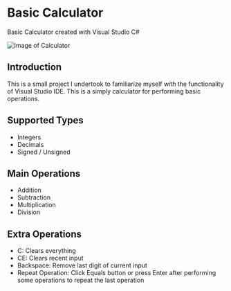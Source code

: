 # Basic Calculator
Basic Calculator created with Visual Studio C#


![Image of Calculator](https://cloud.githubusercontent.com/assets/16367862/20078084/1f6c6aba-a50d-11e6-9c2d-8b15a53cdb21.png)

## Introduction
This is a small project I undertook to familiarize myself with the functionality of Visual Studio IDE. This is a simply calculator for performing basic operations.

## Supported Types
- Integers
- Decimals
- Signed / Unsigned

## Main Operations
- Addition
- Subtraction
- Multiplication
- Division

## Extra Operations
- C: Clears everything
- CE: Clears recent input
- Backspace: Remove last digit of current input
- Repeat Operation: Click Equals button or press Enter after performing some operations to repeat the last operation
